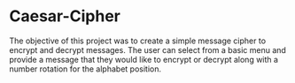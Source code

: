 # Caesar-Cipher
The objective of this project was to create a simple message cipher to encrypt and decrypt messages. The user can select from a basic menu and provide a message that they would like to encrypt or decrypt along with a number rotation for the alphabet position.
